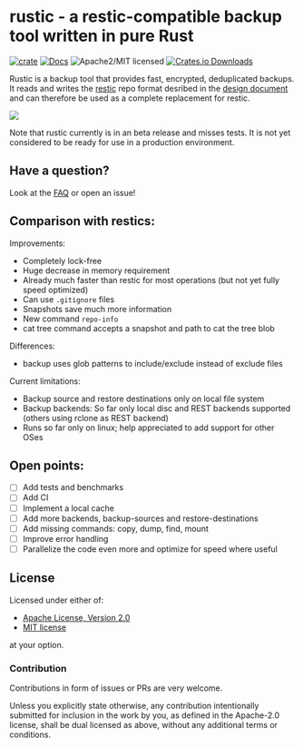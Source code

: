 # rustic - a restic-compatible backup tool written in pure Rust

[![crate][crate-image]][crate-link]
[![Docs][docs-image]][docs-link]
![Apache2/MIT licensed][license-image]
[![Crates.io Downloads][downloads-image]][crate-link]

Rustic is a backup tool that provides fast, encrypted, deduplicated backups.
It reads and writes the [restic][1] repo format desribed in the [design document][2]
and can therefore be used as a complete replacement for restic.

<img src="https://github.com/rustic-rs/rustic/blob/main/screenshots/rustic.png">

Note that rustic currently is in an beta release and misses tests.
It is not yet considered to be ready for use in a production environment.

## Have a question?

Look at the [FAQ][3] or open an issue!

## Comparison with restics:

Improvements:
 * Completely lock-free
 * Huge decrease in memory requirement
 * Already much faster than restic for most operations (but not yet fully speed optimized)
 * Can use `.gitignore` files
 * Snapshots save much more information
 * New command `repo-info`
 * cat tree command accepts a snapshot and path to cat the tree blob

Differences:
 * backup uses glob patterns to include/exclude instead of exclude files

Current limitations:
 * Backup source and restore destinations only on local file system
 * Backup backends: So far only local disc and REST backends supported (others using rclone as REST backend)
 * Runs so far only on linux; help appreciated to add support for other OSes
 
## Open points:
 * [ ] Add tests and benchmarks
 * [ ] Add CI
 * [ ] Implement a local cache
 * [ ] Add more backends, backup-sources and restore-destinations
 * [ ] Add missing commands: copy, dump, find, mount
 * [ ] Improve error handling
 * [ ] Parallelize the code even more and optimize for speed where useful

## License

Licensed under either of:

 * [Apache License, Version 2.0](http://www.apache.org/licenses/LICENSE-2.0)
 * [MIT license](http://opensource.org/licenses/MIT)

at your option.

### Contribution

Contributions in form of issues or PRs are very welcome.

Unless you explicitly state otherwise, any contribution intentionally submitted
for inclusion in the work by you, as defined in the Apache-2.0 license, shall be
dual licensed as above, without any additional terms or conditions.


[//]: # (badges)

[crate-image]: https://img.shields.io/crates/v/rustic-rs.svg
[crate-link]: https://crates.io/crates/rustic-rs
[docs-image]: https://docs.rs/rustic-rs/badge.svg
[docs-link]: https://docs.rs/rustic-rs/
[license-image]: https://img.shields.io/badge/license-Apache2.0/MIT-blue.svg
[downloads-image]: https://img.shields.io/crates/d/rustic-rs.svg

[//]: # (general links)

[1]: https://github.com/restic/restic
[2]: https://github.com/restic/restic/blob/master/doc/design.rst
[3]: https://github.com/rustic-rs/rustic/blob/main/FAQ.md
